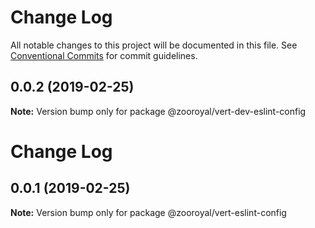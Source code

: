 # Change Log

All notable changes to this project will be documented in this file.
See [Conventional Commits](https://conventionalcommits.org) for commit guidelines.

## 0.0.2 (2019-02-25)

**Note:** Version bump only for package @zooroyal/vert-dev-eslint-config





# Change Log

## 0.0.1 (2019-02-25)

**Note:** Version bump only for package @zooroyal/vert-eslint-config
